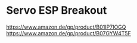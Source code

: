 # Servo ESP Breakout

https://www.amazon.de/gp/product/B01IP7IOGQ<br>
https://www.amazon.de/gp/product/B07GYW4T5F
